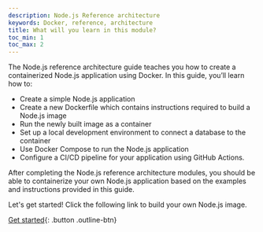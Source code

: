 ```yaml
---
description: Node.js Reference architecture
keywords: Docker, reference, architecture
title: What will you learn in this module?
toc_min: 1
toc_max: 2
---
```


The Node.js reference architecture guide teaches you how to create a containerized Node.js application using Docker. In this guide, you’ll learn how to:

* Create a simple Node.js application
* Create a new Dockerfile which contains instructions required to build a Node.js image
* Run the newly built image as a container
* Set up a local development environment to connect a database to the container
* Use Docker Compose to run the Node.js application
* Configure a CI/CD pipeline for your application using GitHub Actions.

After completing the Node.js reference architecture modules, you should be able to containerize your own Node.js application based on the examples and instructions provided in this guide.

Let's get started! Click the following link to build your own Node.js image.

[Get started](/reference-architecture/nodejs/build-images/){: .button .outline-btn}
